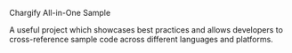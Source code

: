 Chargify All-in-One Sample

A useful project which showcases best practices and allows developers to cross-reference sample code across different languages and platforms.